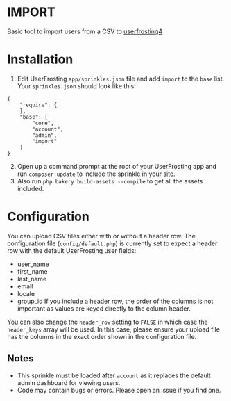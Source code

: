 # IMPORT
Basic tool to import users from a CSV to [userfrosting4](https://userfrosting.com)

# Installation
1. Edit UserFrosting `app/sprinkles.json` file and add `import` to the `base` list. Your `sprinkles.json` should look like this:
```
{
    "require": {
    },
    "base": [
        "core",
        "account",
        "admin",
        "import"
    ]
}
```  
2. Open up a command prompt at the root of your UserFrosting app and run `composer update` to include the sprinkle in your site.
3. Also run `php bakery build-assets --compile` to get all the assets included.

# Configuration
You can upload CSV files either with or without a header row. The configuration file (`config/default.php`) is currently set to expect a header row with the default UserFrosting user fields: 
*  user_name
*  first_name
*  last_name
*  email
*  locale
*  group_id
If you include a header row, the order of the columns is not important as values are keyed directly to the column header.

You can also change the `header_row` setting to `FALSE` in which case the `header_keys` array will be used. In this case, please ensure your upload file has the columns in the exact order shown in the configuration file. 

## Notes
*  This sprinkle must be loaded after `account` as it replaces the default admin dashboard for viewing users.
*  Code may contain bugs or errors. Please open an issue if you find one.
